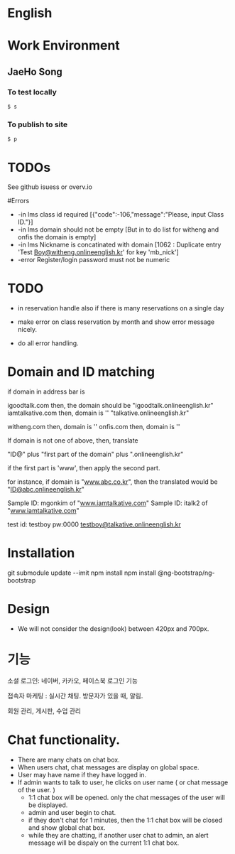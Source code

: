 # English


# Work Environment

## JaeHo Song

### To test locally

````
$ s
````

### To publish to site
````
$ p
````




# TODOs

See github isuess or overv.io



#Errors
* -in lms class id required
    [{"code":-106,"message":"Please, input Class ID."}]
* -in lms domain should not be empty
    [But in to do list for witheng and onfis the domain is empty]
* -in lms Nickname is concatinated with domain 
    [1062 : Duplicate entry 'Test Boy@witheng.onlineenglish.kr' for key 'mb_nick']
* -error Register/login password must not be numeric

# TODO

* in reservation handle also if there is many reservations on a single day


* make error on class reservation by month and show error message nicely.
* do all error handling.



# Domain and ID matching



if domain in address bar is


igoodtalk.com       then, the domain should be "igoodtalk.onlineenglish.kr"
iamtalkative.com    then, domain is '' "talkative.onlineenglish.kr"

witheng.com         then, domain is ''
onfis.com           then, domain is ''


If domain is not one of above, then, translate

"ID@" plus "first part of the domain" plus ".onlineenglish.kr"

if the first part is 'www', then apply the second part.

for instance, if domain is "www.abc.co.kr", then the translated would be "ID@abc.onlineenglish.kr"


Sample ID: mgonkim of "www.iamtalkative.com"
Sample ID: italk2 of "www.iamtalkative.com"

test id: testboy pw:0000
testboy@talkative.onlineenglish.kr




# Installation


git submodule update --imit
npm install 
npm install @ng-bootstrap/ng-bootstrap





# Design

* We will not consider the design(look) between 420px and 700px.






# 기능

소셜 로그인: 네이버, 카카오, 페이스북 로그인 기능

접속자 마케팅 : 실시간 채팅. 방문자가 있을 때, 알림.

회원 관리, 게시판, 수업 관리



# Chat functionality.

* There are many chats on chat box.
* When users chat, chat messages are display on global space.
* User may have name if they have logged in.
* If admin wants to talk to user, he clicks on user name ( or chat message of the user. )
    * 1:1 chat box will be opened. only the chat messages of the user will be displayed.
    * admin and user begin to chat.
    * if they don't chat for 1 minutes, then the 1:1 chat box will be closed and show global chat box.
    * while they are chatting, if another user chat to admin, an alert message will be dispaly on the current 1:1 chat box.